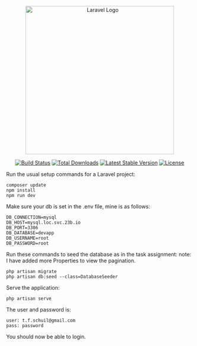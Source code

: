 <p align="center"><a href="https://laravel.com" target="_blank"><img src="https://raw.githubusercontent.com/laravel/art/master/logo-lockup/5%20SVG/2%20CMYK/1%20Full%20Color/laravel-logolockup-cmyk-red.svg" width="400" alt="Laravel Logo"></a></p>

<p align="center">
<a href="https://travis-ci.org/laravel/framework"><img src="https://travis-ci.org/laravel/framework.svg" alt="Build Status"></a>
<a href="https://packagist.org/packages/laravel/framework"><img src="https://img.shields.io/packagist/dt/laravel/framework" alt="Total Downloads"></a>
<a href="https://packagist.org/packages/laravel/framework"><img src="https://img.shields.io/packagist/v/laravel/framework" alt="Latest Stable Version"></a>
<a href="https://packagist.org/packages/laravel/framework"><img src="https://img.shields.io/packagist/l/laravel/framework" alt="License"></a>
</p>

Run the usual setup commands for a Laravel project:

```
composer update
npm install
npm run dev
```

Make sure your db is set in the .env file, mine is as follows:

```
DB_CONNECTION=mysql
DB_HOST=mysql.loc.svc.23b.io
DB_PORT=3306
DB_DATABASE=devapp
DB_USERNAME=root
DB_PASSWORD=root
```

Run these commands to seed the database as in the task assignment:
note: I have added more Properties to view the pagination.

```
php artisan migrate
php artisan db:seed --class=DatabaseSeeder
```

Serve the application:

```
php artisan serve
```
The user and password is:

```
user: t.f.schuil@gmail.com
pass: password
```

You should now be able to login.


